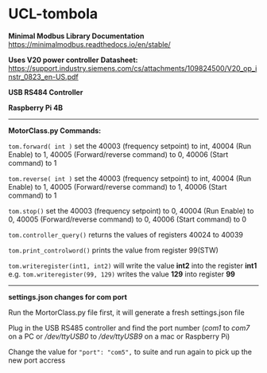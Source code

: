 # UCL-tombola

**Minimal Modbus Library Documentation** https://minimalmodbus.readthedocs.io/en/stable/

**Uses V20 power controller**
**Datasheet:**  https://support.industry.siemens.com/cs/attachments/109824500/V20_op_instr_0823_en-US.pdf
  
**USB RS484 Controller**

**Raspberry Pi 4B**


---
**MotorClass.py Commands:**

`tom.forward( int )`                  set the 40003 (frequency setpoint) to int, 40004 (Run Enable) to 1, 40005 (Forward/reverse command) to 0, 40006 (Start command) to 1

`tom.reverse( int )`                set the 40003 (frequency setpoint) to int, 40004 (Run Enable) to 1, 40005 (Forward/reverse command) to 1, 40006 (Start command) to 1

`tom.stop()`                        set the 40003 (frequency setpoint) to 0, 40004 (Run Enable) to 0, 40005 (Forward/reverse command) to 0, 40006 (Start command) to 0

`tom.controller_query()`            returns the values of registers 40024 to 40039

`tom.print_controlword()`            prints the value from register 99(STW)

`tom.writeregister(int1, int2)`      will write the value **int2** into the register **int1**	e.g. `tom.writeregister(99, 129)` writes the value **129** into register **99**

---
**settings.json changes for com port**

Run the MortorClass.py file first, it will generate a fresh settings.json file

Plug in the USB RS485 controller and find the port number (*com1* to *com7* on a PC or */dev/ttyUSB0* to */dev/ttyUSB9* on a mac or Raspberry Pi)  
 
Change the value for `"port": "com5",`  to suite and run again to pick up the new port accress

